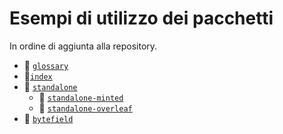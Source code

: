 # Esempi di utilizzo dei pacchetti

In ordine di aggiunta alla repository.

* 🔗 [`glossary`](https://www.overleaf.com/learn/latex/Glossaries)
* 🔗[`index`](index)
* 📃 [`standalone`](https://ctan.org/pkg/standalone)
	* 🔗 [`standalone-minted`](https://tex.stackexchange.com/questions/274365/converting-latex-highlighted-code-listing-to-image)
	* 🔗 [`standalone-overleaf`](https://it.overleaf.com/learn/latex/Multi-file_LaTeX_projects)
* 📃 [`bytefield`](https://ctan.org/pkg/bytefield)

